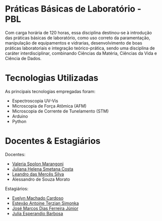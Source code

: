 # Práticas Básicas de Laboratório - PBL

Com carga horária de 120 horas, essa disciplina destinou-se à introdução das práticas básicas de laboratório, como uso correto da paramentação, manipulação de equipamentos e vidrarias, desenvolvimento de boas práticas laboratoriais e integração teórico-prática, sendo uma disciplina de caráter interdisciplinar, combinando Ciências da Matéria, Ciências da Vida e Ciência de Dados.

# Tecnologias Utilizadas

As principais tecnologias empregadas foram:

- Espectroscopia UV-Vis
- Microscopia de Força Atômica (AFM)
- Microscopia de Corrente de Tunelamento (STM)
- Arduino
- Python

# Docentes & Estagiários

Docentes:

- [Valeria Spolon Marangoni](https://buscatextual.cnpq.br/buscatextual/visualizacv.do?id=K4252367Y6)
- [Juliana Helena Smetana Costa](https://buscatextual.cnpq.br/buscatextual/visualizacv.do?id=K4770481P8)
- [Leandro das Mercês Silva](https://buscatextual.cnpq.br/buscatextual/visualizacv.do?id=K4465698A9)
- Alessandro de Souza Morato

Estagiários:

- [Evelyn Machado Cardoso](https://buscatextual.cnpq.br/buscatextual/visualizacv.do?id=K1139927A6)
- [Estevão Antoine Terzian Simonka](https://buscatextual.cnpq.br/buscatextual/visualizacv.do?id=K9686037P9)
- [José Marcos Dias Ferreira Júnior](https://buscatextual.cnpq.br/buscatextual/visualizacv.do?id=K2728679T1)
- [Julia Esperandio Barbosa](https://buscatextual.cnpq.br/buscatextual/visualizacv.do?id=K1794694H7)
